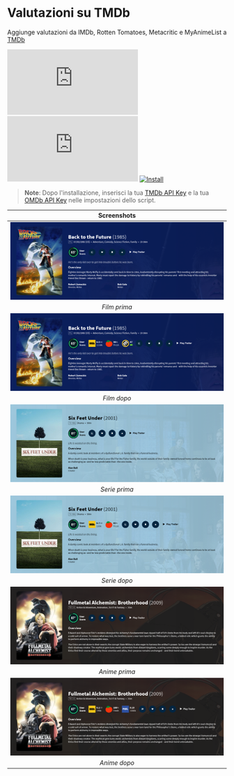 # Valutazioni su TMDb

Aggiunge valutazioni da IMDb, Rotten Tomatoes, Metacritic e MyAnimeList a [TMDb][tmdb-link]

[![Version][version-badge]][link]
[![Size][size-badge]][link]
[![Install][install-badge]][download-link]

>**Note**: Dopo l'installazione, inserisci la tua [TMDb API Key][tmdb-api] e la tua [OMDb API Key][omdb-api] nelle impostazioni dello script.

|           Screenshots           |
| :-----------------------------: |
| [![Before][screenshot-1]][link] |
|          _Film prima_           |
| [![After][screenshot-2]][link]  |
|           _Film dopo_           |
| [![Before][screenshot-3]][link] |
|          _Serie prima_          |
| [![After][screenshot-4]][link]  |
|          _Serie dopo_           |
| [![Before][screenshot-5]][link] |
|          _Anime prima_          |
| [![After][screenshot-6]][link]  |
|          _Anime dopo_           |

[link]: #valutazioni-su-tmdb
[tmdb-link]: https://www.themoviedb.org/
[tmdb-api]: https://developers.themoviedb.org/3/
[omdb-api]: https://www.omdbapi.com/apikey.aspx

[version-badge]: https://flat.badgen.net/runkit/iFelix18/version/iFelix18/Userscripts/master/userscripts/meta/ratings-on-tmdb.meta.js
[size-badge]: https://flat.badgen.net/badgesize/normal/iFelix18/Userscripts/master/userscripts/ratings-on-tmdb.user.js
[install-badge]: https://flat.badgen.net/badge/install%20directly%20from/GitHub/blue "Clicca qui!"

[download-link]: https://cdn.jsdelivr.net/gh/iFelix18/Userscripts@master/userscripts/ratings-on-tmdb.user.js "Clicca qui!"

[screenshot-1]: /docs/screenshots/ratings-on-tmdb_movie-before.png?raw=true "Prima"
[screenshot-2]: /docs/screenshots/ratings-on-tmdb_movie-after.png?raw=true "Dopo"
[screenshot-3]: /docs/screenshots/ratings-on-tmdb_show-before.png?raw=true "Prima"
[screenshot-4]: /docs/screenshots/ratings-on-tmdb_show-after.png?raw=true "Dopo"
[screenshot-5]: /docs/screenshots/ratings-on-tmdb_anime-before.png?raw=true "Prima"
[screenshot-6]: /docs/screenshots/ratings-on-tmdb_anime-after.png?raw=true "Dopo"
